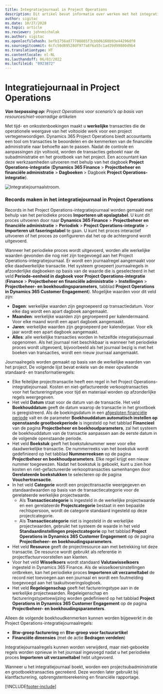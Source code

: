```yaml
---
title: Integratiejournaal in Project Operations
description: Dit artikel bevat informatie over werken met het integratiejournaal in Project Operations.
author: sigitac
ms.date: 10/27/2020
ms.topic: article
ms.reviewer: johnmichalak
ms.author: sigitac
ms.openlocfilehash: befb1756ad77708805f3cbb06168b93e44296df0
ms.sourcegitcommit: 6cfc50d89528df977a8f6a55c1ad39d99800d9b4
ms.translationtype: HT
ms.contentlocale: nl-NL
ms.lasthandoff: 06/03/2022
ms.locfileid: "8923872"
---
```

# <a name="integration-journal-in-project-operations"></a>Integratiejournaal in Project Operations

_**Van toepassing op:** Project Operations voor scenario's op basis van resources/niet-voorradige artikelen_

Met tijd- en onkostenboekingen maakt u **werkelijke** transacties die de operationele weergave van het voltooide werk voor een project vertegenwoordigen. Dynamics 365 Project Operations biedt accountants een tool om transacties te beoordelen en de kenmerken van de financiële administratie naar behoefte aan te passen. Nadat de controle en aanpassingen zijn voltooid, worden de transacties geboekt naar de subadministratie en het grootboek van het project. Een accountant kan deze werkzaamheden uitvoeren met behulp van het dagboek **Project Operations-integratie** (**Dynamics 365 Finance** > **Projectbeheer en financiële administratie** > **Dagboeken** > Dagboek **Project Operations-integratie**).

![Integratiejournaalstroom.](./media/IntegrationJournal.png)

### <a name="create-records-in-the-project-operations-integration-journal"></a>Records maken in het integratiejournaal in Project Operations

Records in het Project Operations-integratiejournaal worden gemaakt met behulp van het periodieke proces **Importeren uit opslagtabel**. U kunt dit proces uitvoeren door naar **Dynamics 365 Finance** > **Projectbeheer en financiële administratie** > **Periodiek** > **Project Operations-integratie** > **Importeren uit faseringstabel** te gaan. U kunt het proces interactief uitvoeren of het proces zo configureren dat het op de achtergrond wordt uitgevoerd.

Wanneer het periodieke proces wordt uitgevoerd, worden alle werkelijke waarden gevonden die nog niet zijn toegevoegd aan het Project Operations-integratiejournaal. Er wordt een journaalregel aangemaakt voor elke daadwerkelijke transactie.
Het systeem groepeert journaalregels in afzonderlijke dagboeken op basis van de waarde die is geselecteerd in het veld **Periode-eenheid in dagboek voor Project Operations-integratie** (**Finance** > **Projectbeheer en financiële administratie** > **Instellingen** > **Projectbeheer- en boekhoudingsparameters**, tabblad **Project Operations in Dynamics 365 Customer Engagement**). Mogelijke waarden voor dit veld zijn:

  - **Dagen**: werkelijke waarden zijn gegroepeerd op transactiedatum. Voor elke dag wordt een apart dagboek aangemaakt.
  - **Maanden**: werkelijke waarden zijn gegroepeerd per kalendermaand. Voor elke maand wordt een apart dagboek aangemaakt.
  - **Jaren**: werkelijke waarden zijn gegroepeerd per kalenderjaar. Voor elk jaar wordt een apart dagboek aangemaakt.
  - **Alles**: alle werkelijke transacties worden in hetzelfde integratiejournaal opgenomen. Als het journaal niet beschikbaar is wanneer het periodieke proces wordt uitgevoerd, bijvoorbeeld als het journaal bezig is met het boeken van transacties, wordt een nieuw journaal aangemaakt.

Journaalregels worden gemaakt op basis van de werkelijke waarden van het project. De volgende lijst bevat enkele van de meer opvallende standaard- en transformatieregels:

  - Elke feitelijke projecttransactie heeft een regel in het Project Operations-integratiejournaal. Kosten en niet-gefactureerde verkooptransacties voor het factureringstype voor tijd en materiaal worden op afzonderlijke regels weergegeven.
  - Het veld **Datum** staat voor de datum van de transactie. Het veld **Boekhouddatum** geeft de datum waarop de transactie in het grootboek is geregistreerd. Als de boekingsdatum in een [afgesloten financiële periode](/dynamics365/finance/general-ledger/close-general-ledger-at-period-end) valt en de parameter **Boekhouddatum automatisch instellen op openstaande grootboekperiode** is ingesteld op het tabblad **Financieel** van de pagina **Projectbeheer en boekhoudparameters**, zal het systeem de boekhouddatum van de transactie aanpassen aan de eerste datum in de volgende openstaande periode.
  - Het veld **Boekstuk** geeft het boekstuknummer weer voor elke daadwerkelijke transactie. De nummerreeks van het boekstuk wordt gedefinieerd op het tabblad **Nummerreeksen** op de pagina **Projectbeheer en boekhoudparameters**. Elke regel krijgt een nieuw nummer toegewezen. Nadat het boekstuk is geboekt, kunt u zien hoe kosten en niet-gefactureerde verkooptransacties samenhangen door **Gerelateerde boekstukken** te selecteren op de pagina **Vouchertransactie**.
  - In het veld **Categorie** wordt een projecttransactie weergegeven en standaardwaarden op basis van de transactiecategorie voor de gerelateerde werkelijke projectwaarde.
    - Als **Transactiecategorie** is ingesteld in de werkelijke projectwaarde en een gerelateerde **Projectcategorie** bestaat in een bepaalde rechtspersoon, wordt de categorie standaard ingesteld op deze projectcategorie.
    - Als **Transactiecategorie** niet is ingesteld in de werkelijke projectwaarden, gebruikt het systeem de waarde in het veld **Standaardinstellingen projectcategorie** op het tabblad **Project Operations in Dynamics 365 Customer Engagement** op de pagina **Projectbeheer- en boekhoudingsparameters**.
  - Het veld **Resource** geeft de projectresource aan met betrekking tot deze transactie. De resource wordt gebruikt als referentie in projectfactuurvoorstellen aan klanten.
  - Voor het veld **Wisselkoers** wordt standaard **Valutawisselkoers** ingesteld in Dynamics 365 Finance. Als de wisselkoersinstellingen ontbreken, kan het periodieke proces **Importeren uit verzameltabel** de record niet toevoegen aan een journaal en wordt een foutmelding toegevoegd aan het taakuitvoeringslogboek.
  - Het veld **Regeleigenschap** geeft het factureringstype aan in de werkelijke projectwaarden. Regeleigenschap en factureringstypetoewijzing worden gedefinieerd op het tabblad **Project Operations in Dynamics 365 Customer Engagement** op de pagina **Projectbeheer- en boekhoudingsparameters**.

Alleen de volgende boekhoudkenmerken kunnen worden bijgewerkt in de Project Operations-integratiejournaalregels:

- **Btw-groep facturering** en **Btw-groep voor factuurartikel**
- **Financiële dimensies** (met de actie **Bedragen verdelen**)

Integratiejournaalregels kunnen worden verwijderd, maar niet-geboekte regels worden opnieuw in het journaal ingevoegd nadat u het periodieke proces **Importeren uit verzameltabel** hebt uitgevoerd.

Wanneer u het integratiejournaal boekt, worden een projectsubadministratie en grootboektransacties gecreëerd. Deze worden later gebruikt bij klantfacturering, opbrengstentoerekening en financiële rapportage.


[!INCLUDE[footer-include](../includes/footer-banner.md)]
